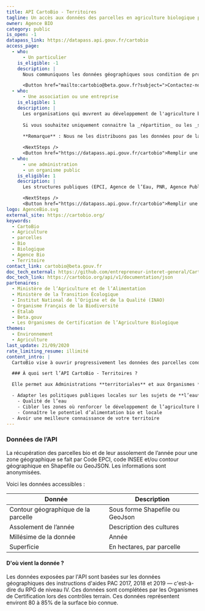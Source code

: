 ```yaml
---
title: API CartoBio - Territoires
tagline: Un accès aux données des parcelles en agriculture biologique pour les acteurs publics territoriaux
owner: Agence BIO
category: public
is_open: -1
datapass_link: https://datapass.api.gouv.fr/cartobio
access_page:
  - who:
      - Un particulier
    is_eligible: -1
    description: |
      Nous communiquons les données géographiques sous condition de projet d'installation en agriculture biologique (peu importe le label).

      <Button href="mailto:cartobio@beta.gouv.fr?subject=">Contactez-nous pour exposer votre projet</Button>
  - who:
      - Une association ou une entreprise
    is_eligible: 1
    description: |
      Les organisations qui œuvrent au développement de l'agriculture biologique peuvent faire une demande de _données géographiques_.
      
      Si vous souhaitez uniquement connaitre la _répartition_ ou les _statistiques_ de l'agriculture bio dans votre commune/département/région, [l'Agence Bio publie des données annuellement](https://www.agencebio.org/vos-outils/les-chiffres-cles/).
      
      **Remarque** : Nous ne les distribuons pas les données pour de la prospection commerciale.

      <NextSteps />
      <Button href="https://datapass.api.gouv.fr/cartobio">Remplir une demande</Button>
  - who:
      - une administration
      - un organisme public
    is_eligible: 1
    description: |
      Les structures publiques (EPCI, Agence de l’Eau, PNR, Agence Publique, …) qui souhaitent avoir accès aux données de l’API CartoBio pour des projets dans leur territoire (qualité de l’eau, alimentation, …) peuvent faire une demande.

      <NextSteps />
      <Button href="https://datapass.api.gouv.fr/cartobio">Remplir une demande</Button>
logo: AgenceBio.svg
external_site: https://cartobio.org/
keywords:
  - CartoBio
  - Agriculture
  - parcelles
  - Bio
  - Biologique
  - Agence Bio
  - Territoire
contact_link: cartobio@beta.gouv.fr
doc_tech_external: https://github.com/entrepreneur-interet-general/CartoBio-Presentation/blob/master/docs/api-territoires.md
doc_tech_link: https://cartobio.org/api/v1/documentation/json
partenaires:
  - Ministère de l’Agriculture et de l’Alimentation
  - Ministère de la Transition Écologique
  - Institut National de l’Origine et de la Qualité (INAO)
  - Organisme Français de la Biodiversité
  - Etalab
  - Beta.gouv
  - Les Organismes de Certification de l’Agriculture Biologique
themes:
  - Environnement
  - Agriculture
last_update: 21/09/2020
rate_limiting_resume: illimité
content_intro: |
  CartoBio vise à ouvrir progressivement les données des parcelles conduites en agriculture biologique en France, notamment auprès des acteurs publics territoriaux.

  ### À quoi sert l’API CartoBio - Territoires ?

  Elle permet aux Administrations **territoriales** et aux Organismes **Publics** de récupérer les données des parcelles conduites en agriculture Biologique sur le territoire afin de :

  - Adapter les politiques publiques locales sur les sujets de **l’eau** et de **l’alimentation**
    - Qualité de l’eau
    - Cibler les zones où renforcer le développement de l’agriculture biologique
    - Connaître le potentiel d’alimentation bio et locale
  - Avoir une meilleure connaissance de votre territoire
---
```


### Données de l’API

La récupération des parcelles bio et de leur assolement de l’année pour une zone géographique se fait par Code EPCI, code INSEE et/ou contour géographique en Shapefile ou GeoJSON. Les informations sont anonymisées.

Voici les données accessibles :

| Donnée                              | Description                     |
| ----------------------------------- | ------------------------------- |
| Contour géographique de la parcelle | Sous forme Shapefile ou GeoJson |
| Assolement de l’année               | Description des cultures        |
| Millésime de la donnée              | Année                           |
| Superficie                          | En hectares, par parcelle       |

#### D'où vient la donnée ?

Les données exposées par l'API sont basées sur les données géographiques des instructions d'aides PAC 2017, 2018 et 2019 — c'est-à-dire du RPG de niveau IV. Ces données sont complétées par les Organismes de Certification lors des contrôles terrain. Ces données représentent environt 80 à 85% de la surface bio connue.
